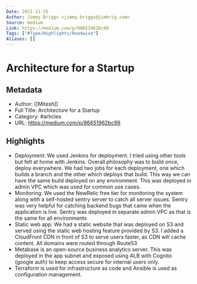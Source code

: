 ```yaml
---
Date: 2021-11-25
Author: Jimmy Briggs <jimmy.briggs@jimbrig.com>
Source: medium
Link: https://medium.com/p/86651962bc99
Tags: ["#Type/Highlights/Readwise"]
Aliases: []
---
```

# Architecture for a Startup

## Metadata
- Author: [[Mitesh]]
- Full Title: Architecture for a Startup
- Category: #articles
- URL: https://medium.com/p/86651962bc99

## Highlights
- Deployment: We used Jenkins for deployment. I tried using other tools but felt at home with Jenkins. Overall philosophy was to build once, deploy everywhere. We had two jobs for each deployment, one which builds a branch and the other which deploys that build. This way we can have the same build deployed on any environment. This was deployed in admin VPC which was used for common use cases.
- Monitoring: We used the NewRelic free tier for monitoring the system along with a self-hosted sentry server to catch all server issues. Sentry was very helpful for catching backend bugs that came when the application is live. Sentry was deployed in separate admin VPC as that is the same for all environments
- Static web app: We had a static website that was deployed on S3 and served using the static web hosting feature provided by S3. I added a CloudFront CDN in front of S3 to serve users faster, as CDN will cache content. All domains were routed through Route53
- Metabase is an open-source business analytics server. This was deployed in the app subnet and exposed using ALB with Cognito (google auth) to keep access secure for internal users only.
- Terraform is used for infrastructure as code and Ansible is used as configuration management.
